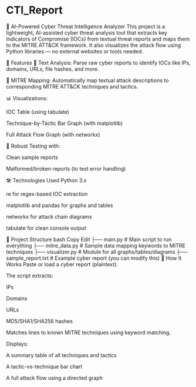 # CTI_Report
 🔐 AI-Powered Cyber Threat Intelligence Analyzer
This project is a lightweight, AI-assisted cyber threat analysis tool that extracts key Indicators of Compromise (IOCs) from textual threat reports and maps them to the MITRE ATT&CK framework. It also visualizes the attack flow using Python libraries — no external websites or tools needed.

🚀 Features
📄 Text Analysis: Parse raw cyber reports to identify IOCs like IPs, domains, URLs, file hashes, and more.

🎯 MITRE Mapping: Automatically map textual attack descriptions to corresponding MITRE ATT&CK techniques and tactics.

📊 Visualizations:

IOC Table (using tabulate)

Technique-by-Tactic Bar Graph (with matplotlib)

Full Attack Flow Graph (with networkx)

🧪 Robust Testing with:

Clean sample reports

Malformed/broken reports (to test error handling)

🛠 Technologies Used
Python 3.x

re for regex-based IOC extraction

matplotlib and pandas for graphs and tables

networkx for attack chain diagrams

tabulate for clean console output

📂 Project Structure
bash
Copy
Edit
├── main.py                  # Main script to run everything
├── mitre_data.py            # Sample data mapping keywords to MITRE techniques
├── visualizer.py            # Module for all graphs/tables/diagrams
├── sample_report.txt        # Example cyber report (you can modify this)
📌 How It Works
Paste or load a cyber report (plaintext).

The script extracts:

IPs

Domains

URLs

MD5/SHA1/SHA256 hashes

Matches lines to known MITRE techniques using keyword matching.

Displays:

A summary table of all techniques and tactics

A tactic-vs-technique bar chart

A full attack flow using a directed graph

